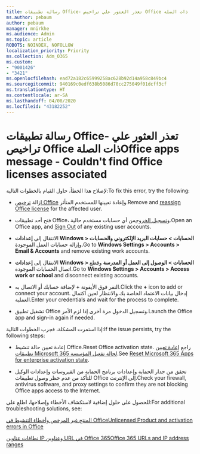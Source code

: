 ```yaml
---
title: رسالة تطبيقات Office- تعذر العثور علي تراخيص Office ذات الصلة
ms.author: pebaum
author: pebaum
manager: mnirkhe
ms.audience: Admin
ms.topic: article
ROBOTS: NOINDEX, NOFOLLOW
localization_priority: Priority
ms.collection: Adm_O365
ms.custom:
- "9001426"
- "3421"
ms.openlocfilehash: ead72a182c65999258ac628b92d14a958c849bc4
ms.sourcegitcommit: 940169c0edf638b5086d70cc275049f01dcff3cf
ms.translationtype: HT
ms.contentlocale: ar-SA
ms.lasthandoff: 04/08/2020
ms.locfileid: "43182252"
---
```

# <a name="office-apps-message---couldnt-find-office-licenses-associated"></a><span data-ttu-id="2bd7f-102">رسالة تطبيقات Office- تعذر العثور علي تراخيص Office ذات الصلة</span><span class="sxs-lookup"><span data-stu-id="2bd7f-102">Office apps message - Couldn't find Office licenses associated</span></span>

<span data-ttu-id="2bd7f-103">لإصلاح هذا الخطأ، حاول القيام بالخطوات التالية:</span><span class="sxs-lookup"><span data-stu-id="2bd7f-103">To fix this error, try the following:</span></span>

- <span data-ttu-id="2bd7f-104">إزالة [ترخيص Office](https://docs.microsoft.com/office365/admin/manage/assign-licenses-to-users?view=o365-worldwide) وإعادة تعيينها للمستخدم المتأثر.</span><span class="sxs-lookup"><span data-stu-id="2bd7f-104">Remove and [reassign Office license](https://docs.microsoft.com/office365/admin/manage/assign-licenses-to-users?view=o365-worldwide) for the affected user.</span></span>

- <span data-ttu-id="2bd7f-105">فتح أحد تطبيقات Office، و[تسجيل الخروج](https://support.office.com/article/sign-out-of-office-5a20dc11-47e9-4b6f-945d-478cb6d92071)من أي حسابات مستخدم حالية.</span><span class="sxs-lookup"><span data-stu-id="2bd7f-105">Open an Office app, and [Sign Out](https://support.office.com/article/sign-out-of-office-5a20dc11-47e9-4b6f-945d-478cb6d92071) of any existing user accounts.</span></span>

- <span data-ttu-id="2bd7f-106">الانتقال إلى **إعدادات Windows > الحسابات > حسابات البريد الإلكتروني والحسابات** وإزالة حسابات العمل الموجودة.</span><span class="sxs-lookup"><span data-stu-id="2bd7f-106">Go to **Windows Settings > Accounts > Email & Accounts** and remove existing work accounts.</span></span>

- <span data-ttu-id="2bd7f-107">الانتقال إلى **إعدادات Windows > الحسابات > الوصول إلى العمل أو المدرسة** وقطع اتصال الحسابات الموجودة.</span><span class="sxs-lookup"><span data-stu-id="2bd7f-107">Go to **Windows Settings > Accounts > Access work or school** and disconnect existing accounts.</span></span>

- <span data-ttu-id="2bd7f-108">النقر فوق الأيقونة **+** لإضافة حسابك أو الاتصال به.</span><span class="sxs-lookup"><span data-stu-id="2bd7f-108">Click the **+** icon to add or connect your account.</span></span> <span data-ttu-id="2bd7f-109">إدخال بيانات الاعتماد الخاصة بك والانتظار لحين اكتمال العملية.</span><span class="sxs-lookup"><span data-stu-id="2bd7f-109">Enter your credentials and wait for the process to complete.</span></span>

- <span data-ttu-id="2bd7f-110">تشغيل تطبيق Office وتسجيل الدخول مرة أخرى إذا لزم الأمر.</span><span class="sxs-lookup"><span data-stu-id="2bd7f-110">Launch the Office app and sign-in again if needed.</span></span>

<span data-ttu-id="2bd7f-111">إذا استمرت المشكلة، فجرب الخطوات التالية:</span><span class="sxs-lookup"><span data-stu-id="2bd7f-111">If the issue persists, try the following steps:</span></span>

- <span data-ttu-id="2bd7f-112">إعادة تعيين حالة تنشيط Office.</span><span class="sxs-lookup"><span data-stu-id="2bd7f-112">Reset Office activation state.</span></span> <span data-ttu-id="2bd7f-113">راجع [إعادة تعيين تطبيقات Microsoft 365 لحالة تفعيل المؤسسة](https://docs.microsoft.com/office365/troubleshoot/activation/reset-office-365-proplus-activation-state).</span><span class="sxs-lookup"><span data-stu-id="2bd7f-113">See [Reset Microsoft 365 Apps for enterprise activation state](https://docs.microsoft.com/office365/troubleshoot/activation/reset-office-365-proplus-activation-state).</span></span>

- <span data-ttu-id="2bd7f-114">تحقق من جدار الحماية وإعدادات برنامج الحماية من الفيروسات وإعدادات الوكيل للتأكد من عدم حظر وصول تطبيقات Office إلى الإنترنت.</span><span class="sxs-lookup"><span data-stu-id="2bd7f-114">Check your firewall, antivirus software, and proxy settings to confirm they are not blocking Office apps access to the Internet.</span></span> 

<span data-ttu-id="2bd7f-115">للحصول على حلول إضافية لاستكشاف الأخطاء وإصلاحها، اطلع على:</span><span class="sxs-lookup"><span data-stu-id="2bd7f-115">For additional troubleshooting solutions, see:</span></span>

[<span data-ttu-id="2bd7f-116">المنتج غير المرخص وأخطاء التنشيط في Office</span><span class="sxs-lookup"><span data-stu-id="2bd7f-116">Unlicensed Product and activation errors in Office</span></span>](https://support.office.com/Article/0d23d3c0-c19c-4b2f-9845-5344fedc4380?wt.mc_id=Alchemy_ClientDIA)

[<span data-ttu-id="2bd7f-117">نطاقات عناوين IP وعناوين URL في Office 365</span><span class="sxs-lookup"><span data-stu-id="2bd7f-117">Office 365 URLs and IP address ranges</span></span>](https://docs.microsoft.com/office365/enterprise/urls-and-ip-address-ranges)

